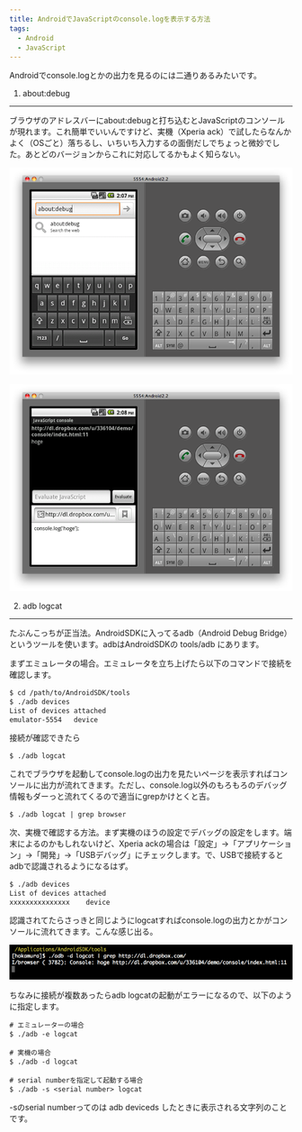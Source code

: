 ```yaml
---
title: AndroidでJavaScriptのconsole.logを表示する方法
tags: 
  - Android
  - JavaScript
---
```


Androidでconsole.logとかの出力を見るのには二通りあるみたいです。

1. about:debug
---------------

ブラウザのアドレスバーにabout:debugと打ち込むとJavaScriptのコンソールが現れます。これ簡単でいいんですけど、実機（Xperia ack）で試したらなんかよく（OSごと）落ちるし、いちいち入力するの面倒だしでちょっと微妙でした。あとどのバージョンからこれに対応してるかもよく知らない。

![Androidのブラウザのアドレスバーにabout:debugと入力](/img/posts/2011-05-12-12152024/1.png)

![console.logが出力される](/img/posts/2011-05-12-12152024/2.png)

2. adb logcat
-------------

たぶんこっちが正当法。AndroidSDKに入ってるadb（Android Debug Bridge）というツールを使います。adbはAndroidSDKの tools/adb にあります。

まずエミュレータの場合。エミュレータを立ち上げたら以下のコマンドで接続を確認します。

    $ cd /path/to/AndroidSDK/tools
    $ ./adb devices
    List of devices attached 
    emulator-5554   device

接続が確認できたら

    $ ./adb logcat

これでブラウザを起動してconsole.logの出力を見たいページを表示すればコンソールに出力が流れてきます。ただし、console.log以外のもろもろのデバッグ情報もダーっと流れてくるので適当にgrepかけとくと吉。

    $ ./adb logcat | grep browser

次、実機で確認する方法。まず実機のほうの設定でデバッグの設定をします。端末によるのかもしれないけど、Xperia ackの場合は「設定」→「アプリケーション」→「開発」→「USBデバッグ」にチェックします。で、USBで接続するとadbで認識されるようになるはず。

    $ ./adb devices
    List of devices attached 
    xxxxxxxxxxxxxxx    device

認識されてたらさっきと同じようにlogcatすればconsole.logの出力とかがコンソールに流れてきます。こんな感じ出る。

![logcatでログが表示される様子](/img/posts/2011-05-12-12152024/3.png)

ちなみに接続が複数あったらadb logcatの起動がエラーになるので、以下のように指定します。

    # エミュレーターの場合
    $ ./adb -e logcat

    # 実機の場合
    $ ./adb -d logcat

    # serial numberを指定して起動する場合
    $ ./adb -s <serial number> logcat

-sのserial numberってのは adb deviceds したときに表示される文字列のことです。
